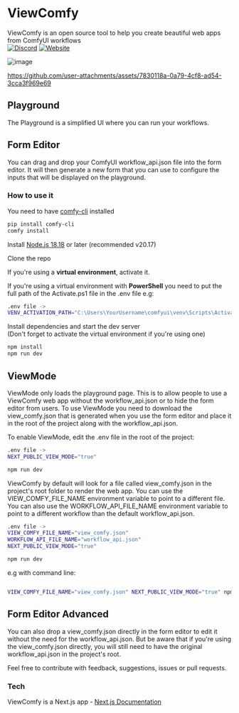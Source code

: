 # ViewComfy

ViewComfy is an open source tool to help you create beautiful web apps from ComfyUI workflows  
[![Discord](https://img.shields.io/badge/ViewComfy-Discord-%235865F2.svg)](https://discord.gg/DXubrz5R7E)
[![Website](https://img.shields.io/badge/ViewComfy%20-%20green?label=Website&color=4D7D85)](https://www.viewcomfy.com/)

![image](https://github.com/user-attachments/assets/2cdacb83-3f71-4e11-9fbd-55b61852a1cb)

https://github.com/user-attachments/assets/7830118a-0a79-4cf8-ad54-3cca3f969e69

## Playground

The Playground is a simplified UI where you can run your workflows.

## Form Editor

You can drag and drop your ComfyUI workflow_api.json file into the form editor. It will then generate a new form that you can use to configure the inputs that will be displayed on the playground.

### How to use it

You need to have [comfy-cli](https://github.com/Comfy-Org/comfy-cli/) installed

```bash
pip install comfy-cli
comfy install
```

Install [Node.js 18.18](https://nodejs.org/) or later (recommended v20.17)

Clone the repo

If you're using a **virtual environment**, activate it.

If you're using a virtual environment with **PowerShell** you need to put the full path of the Activate.ps1 file in the .env file
e.g:

```bash
.env file ->
VENV_ACTIVATION_PATH="C:\Users\YourUsername\comfyui\venv\Scripts\Activate.ps1"
```

Install dependencies and start the dev server  
(Don't forget to activate the virtual environment if you're using one)

```bash
npm install
npm run dev
```

## ViewMode

ViewMode only loads the playground page. This is to allow people to use a ViewComfy web app without the workflow_api.json or to hide the form editor from users.
To use ViewMode you need to download the view_comfy.json that is generated when you use the form editor and place it in the root of the project along with the workflow_api.json.

To enable ViewMode, edit the .env file in the root of the project:

```bash
.env file ->
NEXT_PUBLIC_VIEW_MODE="true"

npm run dev
```

ViewComfy by default will look for a file called view_comfy.json in the project's root folder to render the web app. You can use the VIEW_COMFY_FILE_NAME environment variable to point to a different file. You can also use the WORKFLOW_API_FILE_NAME environment variable to point to a different workflow than the default workflow_api.json.

```bash
.env file ->
VIEW_COMFY_FILE_NAME="view_comfy.json"
WORKFLOW_API_FILE_NAME="workflow_api.json"
NEXT_PUBLIC_VIEW_MODE="true"

npm run dev
```

e.g with command line:

```bash

VIEW_COMFY_FILE_NAME="view_comfy.json" NEXT_PUBLIC_VIEW_MODE="true" npm run dev
```

## Form Editor Advanced

You can also drop a view_comfy.json directly in the form editor to edit it without the need for the workflow_api.json. But be aware that if you're using the view_comfy.json directly, you will still need to have the original workflow_api.json in the project's root.

Feel free to contribute with feedback, suggestions, issues or pull requests.

### Tech

ViewComfy is a Next.js app - [Next.js Documentation](https://nextjs.org/docs)
